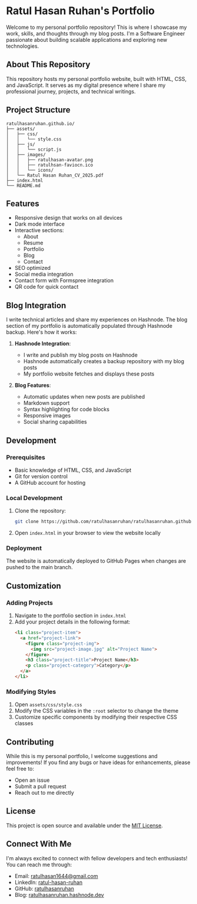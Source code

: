 # Ratul Hasan Ruhan's Portfolio

Welcome to my personal portfolio repository! This is where I showcase my work, skills, and thoughts through my blog posts. I'm a Software Engineer passionate about building scalable applications and exploring new technologies.

## About This Repository

This repository hosts my personal portfolio website, built with HTML, CSS, and JavaScript. It serves as my digital presence where I share my professional journey, projects, and technical writings.

## Project Structure

```
ratulhasanruhan.github.io/
├── assets/
│   ├── css/
│   │   └── style.css
│   ├── js/
│   │   └── script.js
│   ├── images/
│   │   ├── ratulhasan-avatar.png
│   │   ├── ratulhsan-faviocn.ico
│   │   └── icons/
│   └── Ratul Hasan Ruhan_CV_2025.pdf
├── index.html
└── README.md
```

## Features

- Responsive design that works on all devices
- Dark mode interface
- Interactive sections:
  - About
  - Resume
  - Portfolio
  - Blog
  - Contact
- SEO optimized
- Social media integration
- Contact form with Formspree integration
- QR code for quick contact

## Blog Integration

I write technical articles and share my experiences on Hashnode. The blog section of my portfolio is automatically populated through Hashnode backup. Here's how it works:

1. **Hashnode Integration**:
   - I write and publish my blog posts on Hashnode
   - Hashnode automatically creates a backup repository with my blog posts
   - My portfolio website fetches and displays these posts

2. **Blog Features**:
   - Automatic updates when new posts are published
   - Markdown support
   - Syntax highlighting for code blocks
   - Responsive images
   - Social sharing capabilities

## Development

### Prerequisites

- Basic knowledge of HTML, CSS, and JavaScript
- Git for version control
- A GitHub account for hosting

### Local Development

1. Clone the repository:
   ```bash
   git clone https://github.com/ratulhasanruhan/ratulhasanruhan.github.io.git
   ```

2. Open `index.html` in your browser to view the website locally

### Deployment

The website is automatically deployed to GitHub Pages when changes are pushed to the main branch.

## Customization

### Adding Projects

1. Navigate to the portfolio section in `index.html`
2. Add your project details in the following format:
   ```html
   <li class="project-item">
     <a href="project-link">
       <figure class="project-img">
         <img src="project-image.jpg" alt="Project Name">
       </figure>
       <h3 class="project-title">Project Name</h3>
       <p class="project-category">Category</p>
     </a>
   </li>
   ```

### Modifying Styles

1. Open `assets/css/style.css`
2. Modify the CSS variables in the `:root` selector to change the theme
3. Customize specific components by modifying their respective CSS classes

## Contributing

While this is my personal portfolio, I welcome suggestions and improvements! If you find any bugs or have ideas for enhancements, please feel free to:
- Open an issue
- Submit a pull request
- Reach out to me directly

## License

This project is open source and available under the [MIT License](LICENSE).

## Connect With Me

I'm always excited to connect with fellow developers and tech enthusiasts! You can reach me through:

- Email: ratulhasan1644@gmail.com
- LinkedIn: [ratul-hasan-ruhan](https://www.linkedin.com/in/ratul-hasan-ruhan/)
- GitHub: [ratulhasanruhan](https://github.com/ratulhasanruhan)
- Blog: [ratulhasanruhan.hashnode.dev](https://ratulhasanruhan.hashnode.dev) 
